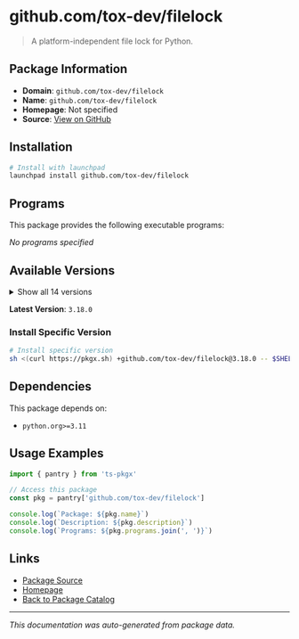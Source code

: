 # github.com/tox-dev/filelock

> A platform-independent file lock for Python.

## Package Information

- **Domain**: `github.com/tox-dev/filelock`
- **Name**: `github.com/tox-dev/filelock`
- **Homepage**: Not specified
- **Source**: [View on GitHub](https://github.com/pkgxdev/pantry/tree/main/projects/github.com/tox-dev/filelock/package.yml)

## Installation

```bash
# Install with launchpad
launchpad install github.com/tox-dev/filelock
```

## Programs

This package provides the following executable programs:

*No programs specified*

## Available Versions

<details>
<summary>Show all 14 versions</summary>

- `3.18.0`, `3.17.0`, `3.16.1`, `3.16.0`, `3.15.4`
- `3.15.3`, `3.15.2`, `3.15.1`, `3.15.0`, `3.14.0`
- `3.13.4`, `3.13.3`, `3.13.2`, `3.13.1`

</details>

**Latest Version**: `3.18.0`

### Install Specific Version

```bash
# Install specific version
sh <(curl https://pkgx.sh) +github.com/tox-dev/filelock@3.18.0 -- $SHELL -i
```

## Dependencies

This package depends on:

- `python.org>=3.11`

## Usage Examples

```typescript
import { pantry } from 'ts-pkgx'

// Access this package
const pkg = pantry['github.com/tox-dev/filelock']

console.log(`Package: ${pkg.name}`)
console.log(`Description: ${pkg.description}`)
console.log(`Programs: ${pkg.programs.join(', ')}`)
```

## Links

- [Package Source](https://github.com/pkgxdev/pantry/tree/main/projects/github.com/tox-dev/filelock/package.yml)
- [Homepage](#)
- [Back to Package Catalog](../../../package-catalog.md)

---

*This documentation was auto-generated from package data.*
